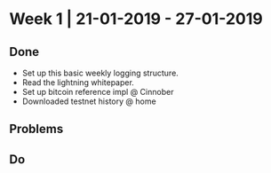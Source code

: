 # Week 1 | 21-01-2019 - 27-01-2019  

## Done

* Set up this basic weekly logging structure.
* Read the lightning whitepaper.
* Set up bitcoin reference impl @ Cinnober
* Downloaded testnet history @ home


## Problems

## Do 